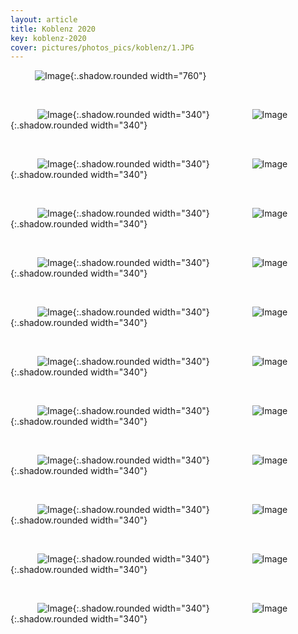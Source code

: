 ```yaml
---
layout: article
title: Koblenz 2020
key: koblenz-2020
cover: pictures/photos_pics/koblenz/1.JPG
---
```



<!--more-->


&emsp;&emsp;&ensp;&nbsp;![Image](https://github.com/Yuleii/Yuleii.github.io/raw/master/pictures/photos_pics/koblenz/1.JPG){:.shadow.rounded width="760"}

&nbsp;

&emsp;&emsp;&ensp;&nbsp;
![Image](https://github.com/Yuleii/Yuleii.github.io/raw/master/pictures/photos_pics/koblenz/2.JPG){:.shadow.rounded width="340"}
&emsp;&emsp;&emsp;&emsp;&nbsp;
![Image](https://github.com/Yuleii/Yuleii.github.io/raw/master/pictures/photos_pics/koblenz/3.JPG){:.shadow.rounded width="340"}

&nbsp;

&emsp;&emsp;&ensp;&nbsp;
![Image](https://github.com/Yuleii/Yuleii.github.io/raw/master/pictures/photos_pics/koblenz/5.JPG){:.shadow.rounded width="340"}
&emsp;&emsp;&emsp;&emsp;&nbsp;
![Image](https://github.com/Yuleii/Yuleii.github.io/raw/master/pictures/photos_pics/koblenz/24.jpg){:.shadow.rounded width="340"}

&nbsp;

&emsp;&emsp;&ensp;&nbsp;
![Image](https://github.com/Yuleii/Yuleii.github.io/raw/master/pictures/photos_pics/koblenz/4.JPG){:.shadow.rounded width="340"}
&emsp;&emsp;&emsp;&emsp;&nbsp;
![Image](https://github.com/Yuleii/Yuleii.github.io/raw/master/pictures/photos_pics/koblenz/6.JPG){:.shadow.rounded width="340"}

&nbsp;

&emsp;&emsp;&ensp;&nbsp;
![Image](https://github.com/Yuleii/Yuleii.github.io/raw/master/pictures/photos_pics/koblenz/21.JPG){:.shadow.rounded width="340"}
&emsp;&emsp;&emsp;&emsp;&nbsp;
![Image](https://github.com/Yuleii/Yuleii.github.io/raw/master/pictures/photos_pics/koblenz/11.JPG){:.shadow.rounded width="340"}

&nbsp;

&emsp;&emsp;&ensp;&nbsp;
![Image](https://github.com/Yuleii/Yuleii.github.io/raw/master/pictures/photos_pics/koblenz/12.JPG){:.shadow.rounded width="340"}
&emsp;&emsp;&emsp;&emsp;&nbsp;
![Image](https://github.com/Yuleii/Yuleii.github.io/raw/master/pictures/photos_pics/koblenz/22.JPG){:.shadow.rounded width="340"}

&nbsp;

&emsp;&emsp;&ensp;&nbsp;
![Image](https://github.com/Yuleii/Yuleii.github.io/raw/master/pictures/photos_pics/koblenz/8.JPG){:.shadow.rounded width="340"}
&emsp;&emsp;&emsp;&emsp;&nbsp;
![Image](https://github.com/Yuleii/Yuleii.github.io/raw/master/pictures/photos_pics/koblenz/7.JPG){:.shadow.rounded width="340"}

&nbsp;

&emsp;&emsp;&ensp;&nbsp;
![Image](https://github.com/Yuleii/Yuleii.github.io/raw/master/pictures/photos_pics/koblenz/23.JPG){:.shadow.rounded width="340"}
&emsp;&emsp;&emsp;&emsp;&nbsp;
![Image](https://github.com/Yuleii/Yuleii.github.io/raw/master/pictures/photos_pics/koblenz/25.JPG){:.shadow.rounded width="340"}

&nbsp;

&emsp;&emsp;&ensp;&nbsp;
![Image](https://github.com/Yuleii/Yuleii.github.io/raw/master/pictures/photos_pics/koblenz/18.JPG){:.shadow.rounded width="340"}
&emsp;&emsp;&emsp;&emsp;&nbsp;
![Image](https://github.com/Yuleii/Yuleii.github.io/raw/master/pictures/photos_pics/koblenz/15.JPG){:.shadow.rounded width="340"}

&nbsp;

&emsp;&emsp;&ensp;&nbsp;
![Image](https://github.com/Yuleii/Yuleii.github.io/raw/master/pictures/photos_pics/koblenz/9.JPG){:.shadow.rounded width="340"}
&emsp;&emsp;&emsp;&emsp;&nbsp;
![Image](https://github.com/Yuleii/Yuleii.github.io/raw/master/pictures/photos_pics/koblenz/16.JPG){:.shadow.rounded width="340"}

&nbsp;

&emsp;&emsp;&ensp;&nbsp;
![Image](https://github.com/Yuleii/Yuleii.github.io/raw/master/pictures/photos_pics/koblenz/10.JPG){:.shadow.rounded width="340"}
&emsp;&emsp;&emsp;&emsp;&nbsp;
![Image](https://github.com/Yuleii/Yuleii.github.io/raw/master/pictures/photos_pics/koblenz/17.JPG){:.shadow.rounded width="340"}

&nbsp;

&emsp;&emsp;&ensp;&nbsp;
![Image](https://github.com/Yuleii/Yuleii.github.io/raw/master/pictures/photos_pics/koblenz/26.JPG){:.shadow.rounded width="340"}
&emsp;&emsp;&emsp;&emsp;&nbsp;
![Image](https://github.com/Yuleii/Yuleii.github.io/raw/master/pictures/photos_pics/koblenz/27.JPG){:.shadow.rounded width="340"}
